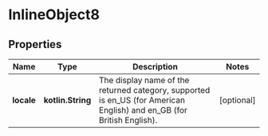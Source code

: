 
# InlineObject8

## Properties
Name | Type | Description | Notes
------------ | ------------- | ------------- | -------------
**locale** | **kotlin.String** | The display name of the returned category, supported is en_US (for American English) and en_GB (for British English). |  [optional]




